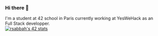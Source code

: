 ### Hi there 👋

I'm a student at 42 school in Paris currently working at YesWeHack as an Full Stack developper.<br>
[![rsabbah's 42 stats](https://badge.mediaplus.ma/binary/rsabbah)](https://github.com/oakoudad/badge42)
<!--
**haoov/haoov** is a ✨ _special_ ✨ repository because its `README.md` (this file) appears on your GitHub profile.

Here are some ideas to get you started:

- 🔭 I’m currently working on ...
- 🌱 I’m currently learning ...
- 👯 I’m looking to collaborate on ...
- 🤔 I’m looking for help with ...
- 💬 Ask me about ...
- 📫 How to reach me: ...
- 😄 Pronouns: ...
- ⚡ Fun fact: ...
-->
